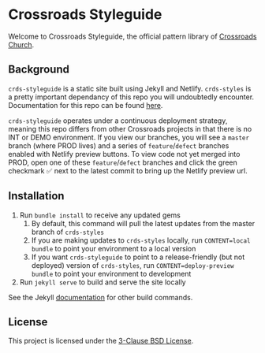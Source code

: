 # Crossroads Styleguide
Welcome to Crossroads Styleguide, the official pattern library of [Crossroads Church](https://www.crossroads.net/).

## Background
`crds-styleguide` is a static site built using Jekyll and Netlify. `crds-styles` is a pretty important dependancy of this repo you will undoubtedly encounter. Documentation for this repo can be found [here](https://github.com/crdschurch/crds-styles).

`crds-styleguide` operates under a continuous deployment strategy, meaning this repo differs from other Crossroads projects in that there is no INT or DEMO environment. If you view our branches, you will see a `master` branch (where PROD lives) and a series of `feature`/`defect` branches enabled with Netlify preview buttons. To view code not yet merged into PROD, open one of these `feature`/`defect` branches and click the green checkmark ✅ next to the latest commit to bring up the Netlify preview url.

## Installation
1. Run `bundle install` to receive any updated gems
    1. By default, this command will pull the latest updates from the master branch of `crds-styles`
    2. If you are making updates to `crds-styles` locally, run `CONTENT=local bundle` to point your environment to a local version
    3. If you want `crds-styleguide` to point to a release-friendly (but not deployed) version of `crds-styles`, run `CONTENT=deploy-preview bundle` to point your environment to development
2. Run `jekyll serve` to build and serve the site locally

See the Jekyll [documentation](https://jekyllrb.com/) for other build commands.

License
--------

This project is licensed under the [3-Clause BSD
License](https://opensource.org/licenses/BSD-3-Clause).